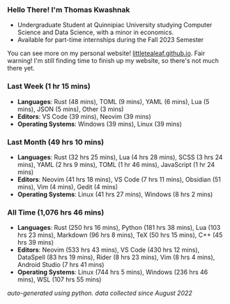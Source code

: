 
### Hello There! I'm Thomas Kwashnak

- Undergraduate Student at Quinnipiac University studying Computer Science and Data Science, with a minor in economics.
- Available for part-time internships during the Fall 2023 Semester

You can see more on my personal website! [littletealeaf.github.io](https://littletealeaf.github.io). Fair warning! I'm still finding time to finish up my website, so there's not much there yet.

### Last Week (1 hr 15 mins)
- **Languages**: Rust (48 mins), TOML (9 mins), YAML (6 mins), Lua (5 mins), JSON (5 mins), Other (3 mins)
- **Editors**: VS Code (39 mins), Neovim (39 mins)
- **Operating Systems**: Windows (39 mins), Linux (39 mins)
    
### Last Month (49 hrs 10 mins)
- **Languages**: Rust (32 hrs 25 mins), Lua (4 hrs 28 mins), SCSS (3 hrs 24 mins), YAML (2 hrs 9 mins), TOML (1 hr 46 mins), JavaScript (1 hr 24 mins)
- **Editors**: Neovim (41 hrs 18 mins), VS Code (7 hrs 11 mins), Obsidian (51 mins), Vim (4 mins), Gedit (4 mins)
- **Operating Systems**: Linux (41 hrs 27 mins), Windows (8 hrs 2 mins)
    
### All Time (1,076 hrs 46 mins)
- **Languages**: Rust (250 hrs 16 mins), Python (181 hrs 38 mins), Lua (103 hrs 23 mins), Markdown (96 hrs 8 mins), TeX (50 hrs 15 mins), C++ (45 hrs 39 mins)
- **Editors**: Neovim (533 hrs 43 mins), VS Code (430 hrs 12 mins), DataSpell (83 hrs 19 mins), Rider (8 hrs 23 mins), Vim (8 hrs 4 mins), Android Studio (7 hrs 41 mins)
- **Operating Systems**: Linux (744 hrs 5 mins), Windows (236 hrs 46 mins), WSL (107 hrs 55 mins)
    

*auto-generated using python. data collected since August 2022*
